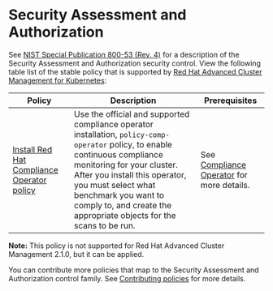 # Security Assessment and Authorization

See [NIST Special Publication 800-53 (Rev. 4)](https://nvd.nist.gov/800-53/Rev4/control/CA-1) for a description of the Security Assessment and Authorization security control. View the following table list of the stable policy that is supported by [Red Hat Advanced Cluster Management for Kubernetes](https://access.redhat.com/documentation/en-us/red_hat_advanced_cluster_management_for_kubernetes/2.2/html-single/security/index#kubernetes-configuration-policy-controller):

Policy  | Description | Prerequisites
------- | ----------- | -------------
[Install Red Hat Compliance Operator policy](../CA-Security-Assessment-and-Authorization/policy-compliance-operator-install.yaml) | Use the official and supported compliance operator installation, `policy-comp-operator` policy, to enable continuous compliance monitoring for your cluster. After you install this operator, you must select what benchmark you want to comply to, and create the appropriate objects for the scans to be run. | See [Compliance Operator](https://docs.openshift.com/container-platform/4.6/security/compliance_operator/compliance-operator-understanding.html#compliance-operator-understanding) for more details.

**Note:** This policy is not supported for Red Hat Advanced Cluster Management 2.1.0, but it can be applied.

You can contribute more policies that map to the Security Assessment and Authorization control family. See [Contributing policies](https://github.com/stolostron/policy-collection/blob/main/docs/CONTRIBUTING.md) for more details.

